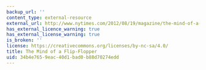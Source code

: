```yaml
---
backup_url: ''
content_type: external-resource
external_url: http://www.nytimes.com/2012/08/19/magazine/the-mind-of-a-flip-flopper.html
has_external_licence_warning: true
has_external_license_warning: true
is_broken: ''
license: https://creativecommons.org/licenses/by-nc-sa/4.0/
title: The Mind of a Flip-Flopper
uid: 34b4e765-9eac-40d1-bad0-b88d70274edd
---
```

